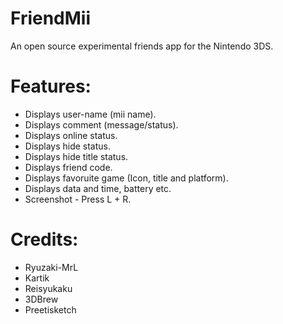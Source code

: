 # FriendMii
An open source experimental friends app for the Nintendo 3DS.

# Features:
- Displays user-name (mii name).
- Displays comment (message/status).
- Displays online status.
- Displays hide status.
- Displays hide title status.
- Displays friend code.
- Displays favoruite game (Icon, title and platform).
- Displays data and time, battery etc.
- Screenshot - Press L + R.

# Credits:
- Ryuzaki-MrL
- Kartik
- Reisyukaku
- 3DBrew
- Preetisketch
